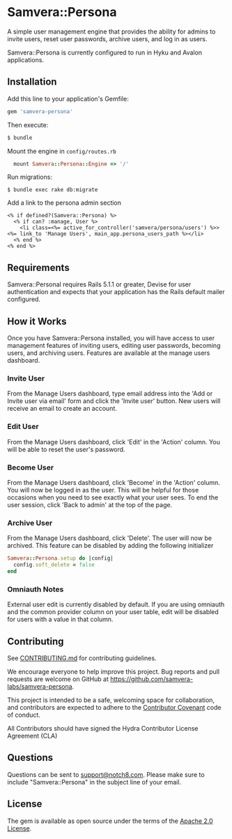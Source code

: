 # Samvera::Persona
A simple user management engine that provides the ability for admins to invite users, reset user passwords, archive users, and log in as users.

Samvera::Persona is currently configured to run in Hyku and Avalon applications.


## Installation
Add this line to your application's Gemfile:

```ruby
gem 'samvera-persona'
```

Then execute:
```bash
$ bundle
```

Mount the engine in `config/routes.rb`

```ruby
  mount Samvera::Persona::Engine => '/'
```

Run migrations:
```
$ bundle exec rake db:migrate
```

Add a link to the persona admin section

```erb
<% if defined?(Samvera::Persona) %>
  <% if can? :manage, User %>
    <li class=<%= active_for_controller('samvera/persona/users') %>><%= link_to 'Manage Users', main_app.persona_users_path %></li>
  <% end %>
<% end %>
```

## Requirements
Samvera::Personal requires Rails 5.1.1 or greater, Devise for user authentication and expects that your application has the Rails default mailer configured.

## How it Works
Once you have Samvera::Persona installed, you will have access to user management features of inviting users, editing user passwords, becoming users, and archiving users. Features are available at the manage users dashboard.

### Invite User 
From the Manage Users dashboard, type email address into the 'Add or Invite user via email' form and click the 'Invite user' button. New users will receive an email to create an account.

### Edit User
From the Manage Users dashboard, click 'Edit' in the 'Action' column. You will be able to reset the user's password.

### Become User
From the Manage Users dashboard, click 'Become' in the 'Action' column. You will now be logged in as the user. This will be helpful for those occasions when you need to see exactly what your user sees. To end the user session, click 'Back to admin' at the top of the page.

### Archive User
From the Manage Users dashboard, click 'Delete'. The user will now be archived. This feature can be disabled by adding the following initializer

```ruby
Samvera::Persona.setup do |config|
  config.soft_delete = false
end
```

### Omniauth Notes
External user edit is currently disabled by default. If you are using omniauth and the common provider column on your user table, edit will be disabled for users with a value in that column.

## Contributing
See
[CONTRIBUTING.md](https://github.com/samvera-labs/samvera-persona/blob/master/CONTRIBUTING.md)
for contributing guidelines.

We encourage everyone to help improve this project.  Bug reports and pull requests are welcome on GitHub at https://github.com/samvera-labs/samvera-persona.

This project is intended to be a safe, welcoming space for collaboration, and contributors are expected to adhere to the [Contributor Covenant](http://contributor-covenant.org) code of conduct.

All Contributors should have signed the Hydra Contributor License Agreement (CLA)

## Questions
Questions can be sent to support@notch8.com. Please make sure to include "Samvera::Persona" in the subject line of your email.

## License
The gem is available as open source under the terms of the [Apache 2.0 License](https://opensource.org/licenses/Apache-2.0).
